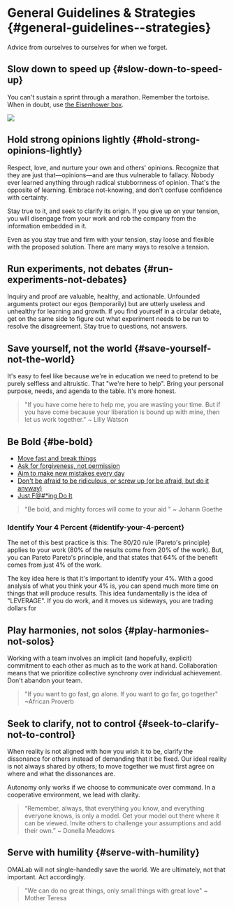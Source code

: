 # General Guidelines & Strategies {#general-guidelines--strategies}

Advice from ourselves to ourselves for when we forget.

## Slow down to speed up {#slow-down-to-speed-up}

You can't sustain a sprint through a marathon. Remember the tortoise. When in doubt, use [the Eisenhower box](http://jamesclear.com/eisenhower-box).

![](https://omalab.gitbooks.io/omalab-guide/content/assets/eisenhower-box.jpg)

## Hold strong opinions lightly {#hold-strong-opinions-lightly}

Respect, love, and nurture your own and others' opinions. Recognize that they are just that—opinions—and are thus vulnerable to fallacy. Nobody ever learned anything through radical stubbornness of opinion. That's the opposite of learning. Embrace not-knowing, and don't confuse confidence with certainty.

Stay true to it, and seek to clarify its origin. If you give up on your tension, you will disengage from your work and rob the company from the information embedded in it.

Even as you stay true and firm with your tension, stay loose and flexible with the proposed solution. There are many ways to resolve a tension.

## Run experiments, not debates {#run-experiments-not-debates}

Inquiry and proof are valuable, healthy, and actionable. Unfounded arguments protect our egos \(temporarily\) but are utterly useless and unhealthy for learning and growth. If you find yourself in a circular debate, get on the same side to figure out what experiment needs to be run to resolve the disagreement. Stay true to questions, not answers.

## Save yourself, not the world {#save-yourself-not-the-world}

It's easy to feel like because we're in education we need to pretend to be purely selfless and altruistic. That "we're here to help". Bring your personal purpose, needs, and agenda to the table. It's more honest.

> "If you have come here to help me, you are wasting your time. But if you have come because your liberation is bound up with mine, then let us work together." ~ Lilly Watson

## Be Bold {#be-bold}

* [Move fast and break things](http://startupquote.com/post/1624569753)
* [Ask for forgiveness, not permission](http://www.bothsidesofthetable.com/2010/06/15/its-better-to-beg-for-forgiveness-than-to-ask-for-permission/)
* [Aim to make new mistakes every day](https://www.google.com/search?q=make+mistakes+quotes&espv=2&biw=1280&bih=657&tbm=isch&tbo=u&source=univ&sa=X&ved=0ahUKEwiKid--57jJAhVL5WMKHdwJDkkQsAQIGw)
* [Don't be afraid to be ridiculous, or screw up \(or be afraid, but do it anyway\)](https://www.ted.com/talks/ken_robinson_says_schools_kill_creativity?language=en)
* [Just F@\#\*ing Do It](http://www.bothsidesofthetable.com/2009/11/19/what-makes-an-entrepreneur-four-lettersjfdi/)

> "Be bold, and mighty forces will come to your aid " ~ Johann Goethe

### Identify Your 4 Percent {#identify-your-4-percent}

The net of this best practice is this: The 80/20 rule \(Pareto's principle\) applies to your work \(80% of the results come from 20% of the work\). But, you can Pareto Pareto's principle, and that states that 64% of the benefit comes from just 4% of the work.

The key idea here is that it's important to identify your 4%. With a good analysis of what you think your 4% is, you can spend much more time on things that will produce results. This idea fundamentally is the idea of "LEVERAGE". If you do work, and it moves us sideways, you are trading dollars for

## Play harmonies, not solos {#play-harmonies-not-solos}

Working with a team involves an implicit \(and hopefully, explicit\) commitment to each other as much as to the work at hand. Collaboration means that we prioritize collective synchrony over individual achievement. Don't abandon your team.

> "If you want to go fast, go alone. If you want to go far, go together" ~African Proverb

## Seek to clarify, not to control {#seek-to-clarify-not-to-control}

When reality is not aligned with how you wish it to be, clarify the dissonance for others instead of demanding that it be fixed. Our ideal reality is not always shared by others; to move together we must first agree on where and what the dissonances are.

Autonomy only works if we choose to communicate over command. In a cooperative environment, we lead with clarity.

> “Remember, always, that everything you know, and everything everyone knows, is only a model. Get your model out there where it can be viewed. Invite others to challenge your assumptions and add their own.” ~ Donella Meadows

## Serve with humility {#serve-with-humility}

OMALab will not single-handedly save the world. We are ultimately, not that important. Act accordingly.

> "We can do no great things, only small things with great love" ~ Mother Teresa



